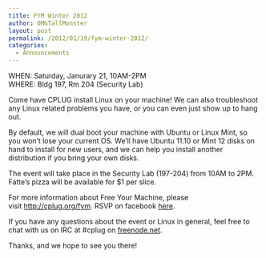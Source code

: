 ```yaml
---
title: FYM Winter 2012
author: OMGTallMonster
layout: post
permalink: /2012/01/19/fym-winter-2012/
categories:
  - Announcements
---
```

WHEN: Saturday, Janurary 21, 10AM-2PM  
WHERE: Bldg 197, Rm 204 (Security Lab)

Come have CPLUG install Linux on your machine! We can also troubleshoot any Linux related problems you have, or you can even just show up to hang out.

By default, we will dual boot your machine with Ubuntu or Linux Mint, so you won’t lose your current OS. We’ll have Ubuntu 11.10 or Mint 12 disks on hand to install for new users, and we can help you install another distribution if you bring your own disks.

The event will take place in the Security Lab (197-204) from 10AM to 2PM. Fatte’s pizza will be available for $1 per slice.

For more information about Free Your Machine, please visit <a title="http://cplug.org/fym" href="http://cplug.org/fym" target="_blank">http://cplug.org/fym</a>. RSVP on facebook [here][1].

If you have any questions about the event or Linux in general, feel free to chat with us on IRC at #cplug on <a title="freenode.net" href="http://webchat.freenode.net/?channels=cplug" target="_blank">freenode.net</a>.

Thanks, and we hope to see you there!

 [1]: http://www.facebook.com/events/352874958056968/ "here"